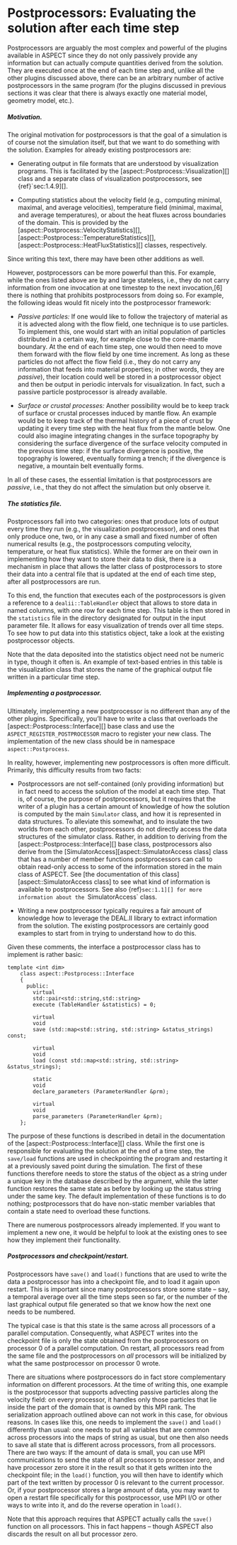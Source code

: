 # Postprocessors: Evaluating the solution after each time step

Postprocessors are arguably the most complex and powerful of the plugins
available in ASPECT since they do not only
passively provide any information but can actually compute quantities derived
from the solution. They are executed once at the end of each time step and,
unlike all the other plugins discussed above, there can be an arbitrary number
of active postprocessors in the same program (for the plugins discussed in
previous sections it was clear that there is always exactly one material
model, geometry model, etc.).

##### Motivation.

The original motivation for postprocessors is that the goal of a simulation is
of course not the simulation itself, but that we want to do something with the
solution. Examples for already existing postprocessors are:

-   Generating output in file formats that are understood by visualization
    programs. This is facilitated by the
    [aspect::Postprocess::Visualization][] class and a separate class of
    visualization postprocessors, see {ref}`sec:1.4.9][].

-   Computing statistics about the velocity field (e.g., computing minimal,
    maximal, and average velocities), temperature field (minimal, maximal, and
    average temperatures), or about the heat fluxes across boundaries of the
    domain. This is provided by the
    [aspect::Postprocess::VelocityStatistics][],
    [aspect::Postprocess::TemperatureStatistics][],
    [aspect::Postprocess::HeatFluxStatistics][] classes, respectively.

Since writing this text, there may have been other additions as well.

However, postprocessors can be more powerful than this. For example, while the
ones listed above are by and large stateless, i.e., they do not carry
information from one invocation at one timestep to the next invocation,[6]
there is nothing that prohibits postprocessors from doing so. For example, the
following ideas would fit nicely into the postprocessor framework:

-   *Passive particles:* If one would like to follow the trajectory of
    material as it is advected along with the flow field, one technique is to
    use particles. To implement this, one would start with an initial
    population of particles distributed in a certain way, for example close to
    the core-mantle boundary. At the end of each time step, one would then
    need to move them forward with the flow field by one time increment. As
    long as these particles do not affect the flow field (i.e., they do not
    carry any information that feeds into material properties; in other words,
    they are *passive*), their location could well be stored in a
    postprocessor object and then be output in periodic intervals for
    visualization. In fact, such a passive particle postprocessor is already
    available.

-   *Surface or crustal processes:* Another possibility would be to keep track
    of surface or crustal processes induced by mantle flow. An example would
    be to keep track of the thermal history of a piece of crust by updating it
    every time step with the heat flux from the mantle below. One could also
    imagine integrating changes in the surface topography by considering the
    surface divergence of the surface velocity computed in the previous time
    step: if the surface divergence is positive, the topography is lowered,
    eventually forming a trench; if the divergence is negative, a mountain
    belt eventually forms.

In all of these cases, the essential limitation is that postprocessors are
*passive*, i.e., that they do not affect the simulation but only observe it.

##### The statistics file.

Postprocessors fall into two categories: ones that produce lots of output
every time they run (e.g., the visualization postprocessor), and ones that
only produce one, two, or in any case a small and fixed number of often
numerical results (e.g., the postprocessors computing velocity, temperature,
or heat flux statistics). While the former are on their own in implementing
how they want to store their data to disk, there is a mechanism in place that
allows the latter class of postprocessors to store their data into a central
file that is updated at the end of each time step, after all postprocessors
are run.

To this end, the function that executes each of the postprocessors is given a
reference to a `dealii::TableHandler` object that allows to store data in
named columns, with one row for each time step. This table is then stored in
the `statistics` file in the directory designated for output in the input
parameter file. It allows for easy visualization of trends over all time
steps. To see how to put data into this statistics object, take a look at the
existing postprocessor objects.

Note that the data deposited into the statistics object need not be numeric in
type, though it often is. An example of text-based entries in this table is
the visualization class that stores the name of the graphical output file
written in a particular time step.

##### Implementing a postprocessor.

Ultimately, implementing a new postprocessor is no different than any of the
other plugins. Specifically, you&rsquo;ll have to write a class that overloads
the [aspect::Postprocess::Interface][] base class and use the
`ASPECT_REGISTER_POSTPROCESSOR` macro to register your new class. The
implementation of the new class should be in namespace `aspect::Postprocess`.

In reality, however, implementing new postprocessors is often more difficult.
Primarily, this difficulty results from two facts:

-   Postprocessors are not self-contained (only providing information) but in
    fact need to access the solution of the model at each time step. That is,
    of course, the purpose of postprocessors, but it requires that the writer
    of a plugin has a certain amount of knowledge of how the solution is
    computed by the main `Simulator` class, and how it is represented in data
    structures. To alleviate this somewhat, and to insulate the two worlds
    from each other, postprocessors do not directly access the data structures
    of the simulator class. Rather, in addition to deriving from the
    [aspect::Postprocess::Interface][] base class, postprocessors also derive
    from the [SimulatorAccess][aspect::SimulatorAccess class] class that has a
    number of member functions postprocessors can call to obtain read-only
    access to some of the information stored in the main class of
    ASPECT. See [the documentation of this
    class][aspect::SimulatorAccess class] to see what kind of information is
    available to postprocessors. See also {ref}`sec:1.1][] for more
    information about the `SimulatorAccess` class.

-   Writing a new postprocessor typically requires a fair amount of knowledge
    how to leverage the DEAL.II library to
    extract information from the solution. The existing postprocessors are
    certainly good examples to start from in trying to understand how to do
    this.

Given these comments, the interface a postprocessor class has to implement is
rather basic:

```{code-block} c++
template <int dim>
    class aspect::Postprocess::Interface
    {
      public:
        virtual
        std::pair<std::string,std::string>
        execute (TableHandler &statistics) = 0;

        virtual
        void
        save (std::map<std::string, std::string> &status_strings) const;

        virtual
        void
        load (const std::map<std::string, std::string> &status_strings);

        static
        void
        declare_parameters (ParameterHandler &prm);

        virtual
        void
        parse_parameters (ParameterHandler &prm);
    };
```

The purpose of these functions is described in detail in the documentation of
the [aspect::Postprocess::Interface][] class. While the first one is
responsible for evaluating the solution at the end of a time step, the
`save/load` functions are used in checkpointing the program and restarting it
at a previously saved point during the simulation. The first of these
functions therefore needs to store the status of the object as a string under
a unique key in the database described by the argument, while the latter
function restores the same state as before by looking up the status string
under the same key. The default implementation of these functions is to do
nothing; postprocessors that do have non-static member variables that contain
a state need to overload these functions.

There are numerous postprocessors already implemented. If you want to
implement a new one, it would be helpful to look at the existing ones to see
how they implement their functionality.

##### Postprocessors and checkpoint/restart.

Postprocessors have `save()` and `load()` functions that are used to write the
data a postprocessor has into a checkpoint file, and to load it again upon
restart. This is important since many postprocessors store some state &ndash;
say, a temporal average over all the time steps seen so far, or the number of
the last graphical output file generated so that we know how the next one
needs to be numbered.

The typical case is that this state is the same across all processors of a
parallel computation. Consequently, what ASPECT
writes into the checkpoint file is only the state obtained from the
postprocessors on processor 0 of a parallel computation. On restart, all
processors read from the same file and the postprocessors on *all* processors
will be initialized by what the same postprocessor on processor 0 wrote.

There are situations where postprocessors do in fact store complementary
information on different processors. At the time of writing this, one example
is the postprocessor that supports advecting passive particles along the
velocity field: on every processor, it handles only those particles that lie
inside the part of the domain that is owned by this MPI rank. The
serialization approach outlined above can not work in this case, for obvious
reasons. In cases like this, one needs to implement the `save()` and `load()`
differently than usual: one needs to put all variables that are common across
processors into the maps of string as usual, but one then also needs to save
all state that is different across processors, from all processors. There are
two ways: If the amount of data is small, you can use MPI communications to
send the state of all processors to processor zero, and have processor zero
store it in the result so that it gets written into the checkpoint file; in
the `load()` function, you will then have to identify which part of the text
written by processor 0 is relevant to the current processor. Or, if your
postprocessor stores a large amount of data, you may want to open a restart
file specifically for this postprocessor, use MPI I/O or other ways to write
into it, and do the reverse operation in `load()`.

Note that this approach requires that ASPECT
actually calls the `save()` function on all processors. This in fact happens
&ndash; though ASPECT also discards the result
on all but processor zero.
